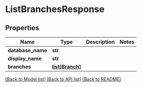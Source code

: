 # ListBranchesResponse

## Properties
Name | Type | Description | Notes
------------ | ------------- | ------------- | -------------
**database_name** | **str** |  | 
**display_name** | **str** |  | 
**branches** | [**list[Branch]**](Branch.md) |  | 

[[Back to Model list]](../README.md#documentation-for-models) [[Back to API list]](../README.md#documentation-for-api-endpoints) [[Back to README]](../README.md)

